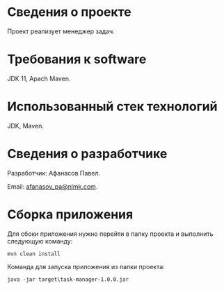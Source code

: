 # Сведения о проекте

Проект реализует менеджер задач.

# Требования к software

JDK 11, Apach Maven.

# Использованный стек технологий

JDK, Maven.

# Сведения о разработчике

Разработчик: Афанасов Павел.

Email: afanasov_pa@nlmk.com.

# Сборка приложения

Для сбоки приложения нужно перейти в папку проекта и выполнить следующую команду:

    mvn clean install

Команда для запуска приложения из папки проекта:

    java -jar target\task-manager-1.0.0.jar